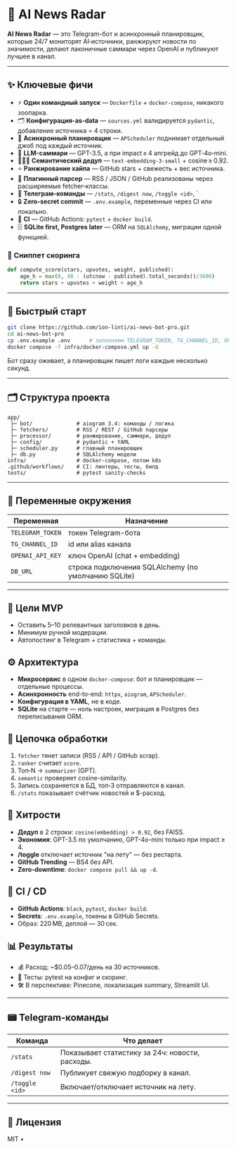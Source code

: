 # 🤖 AI News Radar

**AI News Radar** — это Telegram-бот и асинхронный планировщик, которые 24/7 мониторят AI‑источники, ранжируют новости по значимости, делают лаконичные саммари через OpenAI и публикуют лучшее в канал.

---

## ✨ Ключевые фичи

- ⚡️ **Один командный запуск** — `Dockerfile` + `docker-compose`, никакого зоопарка.
- 🗂️ **Конфигурация-as-data** — `sources.yml` валидируется `pydantic`, добавление источника = 4 строки.
- 🔄 **Асинхронный планировщик** — `APScheduler` поднимает отдельный джоб под каждый источник.
- 🧠 **LLM-саммари** — GPT-3.5, а при impact ≥ 4 апгрейд до GPT‑4o‑mini.
- 🕵🏻‍♂️ **Семантический дедуп** — `text-embedding-3-small` + cosine ≥ 0.92.
- ⭐️ **Ранжирование хайпа** — GitHub stars + свежесть + вес источника.
- 📡 **Плагинный парсер** — RSS / JSON / GitHub реализованы через расширяемые fetcher‑классы.
- 🤖 **Телеграм-команды** — `/stats`, `/digest now`, `/toggle <id>`, `
- 🔒 **Zero-secret commit** — `.env.example`, переменные через CI или локально.
- 🧪 **CI** — GitHub Actions: `pytest` + `docker build`.
- 🗄️ **SQLite first, Postgres later** — ORM на `SQLAlchemy`, миграции одной функцией.

### 🧠 Сниппет скоринга

```python
def compute_score(stars, upvotes, weight, published):
    age_h = max(0, 48 - (utcnow - published).total_seconds()/3600)
    return stars + upvotes + weight + age_h
```

---

## 🚀 Быстрый старт

```bash
git clone https://github.com/ion-linti/ai-news-bot-pro.git
cd ai-news-bot-pro
cp .env.example .env      # заполняем TELEGRAM_TOKEN, TG_CHANNEL_ID, OPENAI_API_KEY
docker compose -f infra/docker-compose.yml up -d
```

Бот сразу оживает, а планировщик пишет логи каждые несколько секунд.

---

## 🗂️ Структура проекта

```
app/
 ├─ bot/              # aiogram 3.4: команды / логика
 ├─ fetchers/         # RSS / REST / GitHub парсеры
 ├─ processor/        # ранжирование, саммари, дедуп
 ├─ config/           # pydantic + YAML
 ├─ scheduler.py      # главный планировщик
 ├─ db.py             # SQLAlchemy модели
infra/                # docker-compose, потом k8s
.github/workflows/    # CI: линтеры, тесты, билд
tests/                # pytest sanity-checks
```

---

## 🔐 Переменные окружения

| Переменная       | Назначение                                          |
| ---------------- | --------------------------------------------------- |
| `TELEGRAM_TOKEN` | токен Telegram-бота                                 |
| `TG_CHANNEL_ID`  | id или alias канала                                 |
| `OPENAI_API_KEY` | ключ OpenAI (chat + embedding)                      |
| `DB_URL`         | строка подключения SQLAlchemy (по умолчанию SQLite) |

---

## 🎯 Цели MVP

- Оставить 5–10 релевантных заголовков в день.
- Минимум ручной модерации.
- Автопостинг в Telegram + статистика + команды.

## ⚙️ Архитектура

- **Микросервис** в одном `docker-compose`: бот и планировщик — отдельные процессы.
- **Асинхронность** end-to-end: `httpx`, `aiogram`, `APScheduler`.
- **Конфигурация в YAML**, не в коде.
- **SQLite** на старте — ноль настроек, миграция в Postgres без переписывания ORM.

## 🧬 Цепочка обработки

1. `fetcher` тянет записи (RSS / API / GitHub scrap).
2. `ranker` считает `score`.
3. Топ‑N → `summarizer` (GPT).
4. `semantic` проверяет cosine-similarity.
5. Запись сохраняется в БД, топ‑3 отправляются в канал.
6. `/stats` показывает счётчик новостей и $-расход.

## 🧠 Хитрости

- **Дедуп** в 2 строки: `cosine(embedding) > 0.92`, без FAISS.
- **Экономия**: GPT-3.5 по умолчанию, GPT-4o-mini только при impact ≥ 4.
- **/toggle <id>** отключает источник "на лету" — без рестарта.
- **GitHub Trending** — BS4 без API.
- **Zero‑downtime**: `docker compose pull && up -d`.

## 🔁 CI / CD

- **GitHub Actions**: `black`, `pytest`, `docker build`.
- **Secrets**: `.env.example`, токены в GitHub Secrets.
- Образ: 220 MB, деплой — 30 сек.

## 📊 Результаты

- 💰 Расход: ~$0.05–0.07/день на 30 источников.
- 🧪 Тесты: pytest на конфиг и скоринг.
- 🛠️ В перспективе: Pinecone, локализация summary, Streamlit UI.

---

## 📟 Telegram-команды

| Команда             | Что делает                                      |
|---------------------|--------------------------------------------------|
| `/stats`            | Показывает статистику за 24ч: новости, расходы. |
| `/digest now`       | Публикует свежую подборку в канал.              |
| `/toggle <id>`      | Включает/отключает источник на лету.            |

---

## 📄 Лицензия

MIT •
